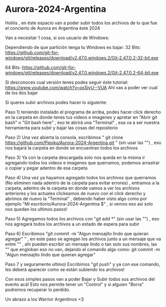 # Aurora-2024-Argentina
Holiiis , en éste espacio van a poder subir todos los archivos de lo que fue el concierto de Aurora en Argentina éste 2024

Van a necesitar 1 cosa, si sos usuario de Windows:

Dependiendo de que partición tenga tu Windows es bajar: 
32 Bits: https://github.com/git-for-windows/git/releases/download/v2.47.0.windows.2/Git-2.47.0.2-32-bit.exe

64 Bits: https://github.com/git-for-windows/git/releases/download/v2.47.0.windows.2/Git-2.47.0.2-64-bit.exe

Si desconoces cual versión tenes podes seguir éste tutorial:
https://www.youtube.com/watch?v=oxSiyU--VUA
Ahí vas a poder ver cual de los dos bajar

Si queres subir archivos podes hacer lo siguiente:

Paso 1) teniendo instalado el programa de arriba,  podes hacer click derecho en la carpeta en donde tenes tus videos e imagenes y apretar en "Abrir git bash" o "Git bash here" , eso te abrirá una "Terminal" , esa va a ser nuestra herramienta para subir y bajar las cosas del repositorio

Paso 2) Una vez abierta la consola, escribimos " git clone https://github.com/Pipoku/Aurora-2024-Argentina.git " (sin usar las "") , eso nos bajará la carpeta en donde se encuentran todos los archivos

Paso 3) Ya con la carpeta descargada solo nos queda en la misma ir agregando todos los videos e imagenes que querramos, podemos arrastrar o copiar y pegar adentro de esa carpeta

Paso 4) Una vez ya hayamos agregado todos los archivos que querramos (No eliminen nada adentro de la carpeta para evitar errores) , entramos a la carpeta, adentro de la carpeta en donde vamos a ver los archivos anteriores y los actuales clickeamos de nuevo con el click derecho y abrimos de nuevo la "Terminal" , debiendo haber visto algo como por ejemplo "Mi escritorio/Aurora-2024-Argentina $" , si vemos eso asi solo nos quedan los ultimos pasos!

Paso 5) Agregamos todos los archivos con "git add *" (sin usar las "") , eso nos agregará todos los archivos a un estado de espera para subir

Paso 6) Escribimos "git commit -m "Algun mensajito lindo que quieran agregar" " , en este paso se agregan los archivos junto a un mensaje que va entre ""  , ahi pueden escribir un mensaje lindo o tan solo sus nombres, las "" que engloban eso no van, dejando el comando algo como: git commit -m "Algun mensajito lindo que quieran agregar"

Paso 7 y seguramente ultimo) Escribimos "git push" y ya con ese comando, les deberá aparecer como se están subiendo los archivos!

Con esos simples pasos van a poder Bajar y Subir todos sus archivos del evento acá! Esto nos permite tener un "Control" y si alguien "Borra" podremos recuperar lo perdido.

Un abrazo a los Warrior Argentinos <3
